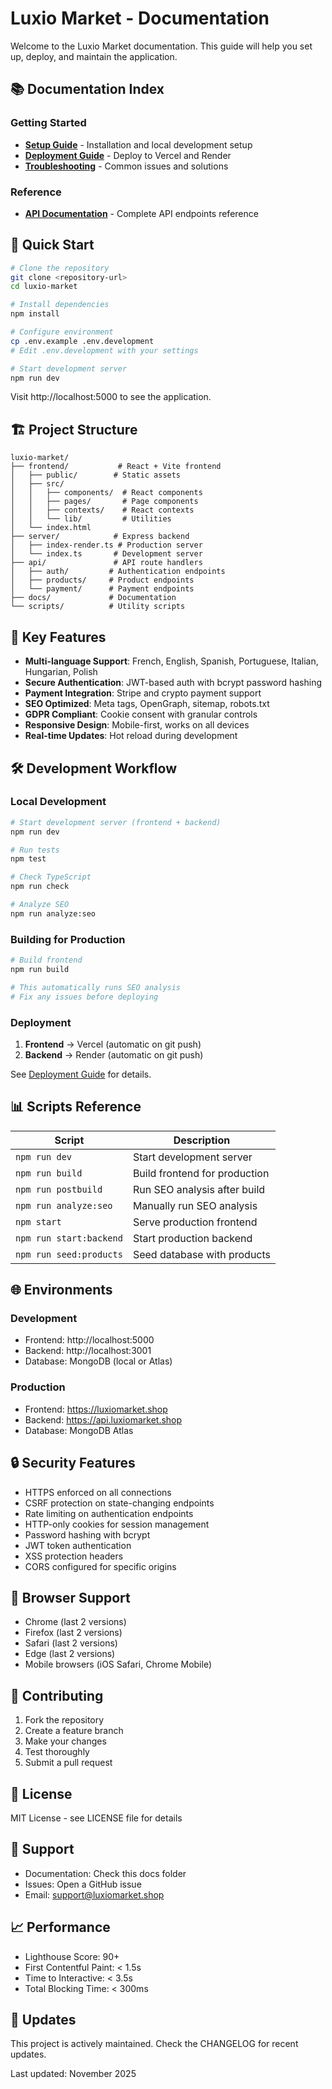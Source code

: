 # Luxio Market - Documentation

Welcome to the Luxio Market documentation. This guide will help you set up, deploy, and maintain the application.

## 📚 Documentation Index

### Getting Started
- **[Setup Guide](./SETUP.md)** - Installation and local development setup
- **[Deployment Guide](./DEPLOYMENT.md)** - Deploy to Vercel and Render
- **[Troubleshooting](./TROUBLESHOOTING.md)** - Common issues and solutions

### Reference
- **[API Documentation](./API.md)** - Complete API endpoints reference

## 🚀 Quick Start

```bash
# Clone the repository
git clone <repository-url>
cd luxio-market

# Install dependencies
npm install

# Configure environment
cp .env.example .env.development
# Edit .env.development with your settings

# Start development server
npm run dev
```

Visit http://localhost:5000 to see the application.

## 🏗️ Project Structure

```
luxio-market/
├── frontend/           # React + Vite frontend
│   ├── public/        # Static assets
│   ├── src/
│   │   ├── components/  # React components
│   │   ├── pages/       # Page components
│   │   ├── contexts/    # React contexts
│   │   └── lib/         # Utilities
│   └── index.html
├── server/            # Express backend
│   ├── index-render.ts # Production server
│   └── index.ts       # Development server
├── api/               # API route handlers
│   ├── auth/         # Authentication endpoints
│   ├── products/     # Product endpoints
│   └── payment/      # Payment endpoints
├── docs/             # Documentation
└── scripts/          # Utility scripts
```

## 🔑 Key Features

- **Multi-language Support**: French, English, Spanish, Portuguese, Italian, Hungarian, Polish
- **Secure Authentication**: JWT-based auth with bcrypt password hashing
- **Payment Integration**: Stripe and crypto payment support
- **SEO Optimized**: Meta tags, OpenGraph, sitemap, robots.txt
- **GDPR Compliant**: Cookie consent with granular controls
- **Responsive Design**: Mobile-first, works on all devices
- **Real-time Updates**: Hot reload during development

## 🛠️ Development Workflow

### Local Development

```bash
# Start development server (frontend + backend)
npm run dev

# Run tests
npm test

# Check TypeScript
npm run check

# Analyze SEO
npm run analyze:seo
```

### Building for Production

```bash
# Build frontend
npm run build

# This automatically runs SEO analysis
# Fix any issues before deploying
```

### Deployment

1. **Frontend** → Vercel (automatic on git push)
2. **Backend** → Render (automatic on git push)

See [Deployment Guide](./DEPLOYMENT.md) for details.

## 📊 Scripts Reference

| Script | Description |
|--------|-------------|
| `npm run dev` | Start development server |
| `npm run build` | Build frontend for production |
| `npm run postbuild` | Run SEO analysis after build |
| `npm run analyze:seo` | Manually run SEO analysis |
| `npm start` | Serve production frontend |
| `npm run start:backend` | Start production backend |
| `npm run seed:products` | Seed database with products |

## 🌐 Environments

### Development
- Frontend: http://localhost:5000
- Backend: http://localhost:3001
- Database: MongoDB (local or Atlas)

### Production
- Frontend: https://luxiomarket.shop
- Backend: https://api.luxiomarket.shop
- Database: MongoDB Atlas

## 🔒 Security Features

- HTTPS enforced on all connections
- CSRF protection on state-changing endpoints
- Rate limiting on authentication endpoints
- HTTP-only cookies for session management
- Password hashing with bcrypt
- JWT token authentication
- XSS protection headers
- CORS configured for specific origins

## 📱 Browser Support

- Chrome (last 2 versions)
- Firefox (last 2 versions)
- Safari (last 2 versions)
- Edge (last 2 versions)
- Mobile browsers (iOS Safari, Chrome Mobile)

## 🤝 Contributing

1. Fork the repository
2. Create a feature branch
3. Make your changes
4. Test thoroughly
5. Submit a pull request

## 📝 License

MIT License - see LICENSE file for details

## 💬 Support

- Documentation: Check this docs folder
- Issues: Open a GitHub issue
- Email: support@luxiomarket.shop

## 📈 Performance

- Lighthouse Score: 90+
- First Contentful Paint: < 1.5s
- Time to Interactive: < 3.5s
- Total Blocking Time: < 300ms

## 🔄 Updates

This project is actively maintained. Check the CHANGELOG for recent updates.

Last updated: November 2025
